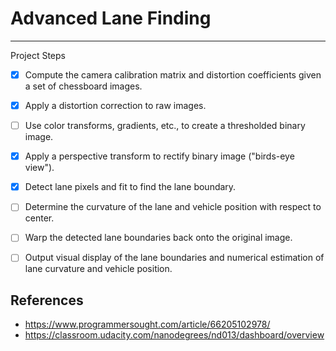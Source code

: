 # Advanced Lane Finding
---
Project Steps
- [x] Compute the camera calibration matrix and distortion coefficients given a set of chessboard images.
- [x] Apply a distortion correction to raw images.
- [ ] Use color transforms, gradients, etc., to create a thresholded binary image.
- [x] Apply a perspective transform to rectify binary image ("birds-eye view").
- [x] Detect lane pixels and fit to find the lane boundary.
- [ ] Determine the curvature of the lane and vehicle position with respect to center.
- [ ] Warp the detected lane boundaries back onto the original image.
- [ ] Output visual display of the lane boundaries and numerical estimation of lane curvature and vehicle position.


## References
* https://www.programmersought.com/article/66205102978/
* https://classroom.udacity.com/nanodegrees/nd013/dashboard/overview
